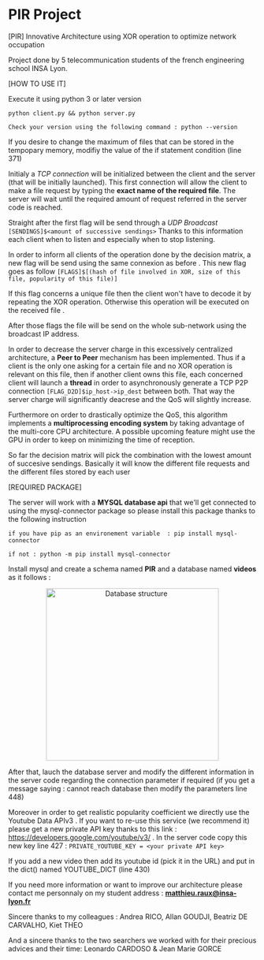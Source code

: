# PIR Project
[PIR] Innovative Architecture using XOR operation to optimize network occupation 

Project done by 5 telecommunication students of the french engineering 
school INSA Lyon. 

[HOW TO USE IT]

Execute it using python 3 or later version 

    python client.py && python server.py
    
    Check your version using the following command : python --version
    

   If you desire to change the maximum of files that can be stored in the
   tempopary memory, modifiy the value of the if statement condition (line 371)
   
   Initialy a _TCP connection_ will be initialized between the client and the server (that will be initially launched).
   This first connection will allow the client to make a file request by typing 
   the **exact name of the required file**. The server will wait until the required amount of request referred in
   the server code is reached. 
   
   Straight after the first flag will be send through a _UDP Broadcast_ `[SENDINGS]$<amount of successive sendings>`
   Thanks to this information each client when to listen and especially when to stop listening.
   
   In order to inform all clients of the operation done by the decision matrix, a new flag will be send using the same connexion as before
   . This new flag goes as follow `[FLAGS]$[(hash of file involved in XOR, size of this file, popularity of this file)]` 
   
   If this flag concerns a unique file then the client won't have to decode it by repeating the XOR operation. Otherwise this operation will be executed on the received file
  .
  
  After those flags the file will be send  on the whole sub-network using the broadcast IP address.
  
  In order to decrease the server charge in this excessively centralized architecture, a **Peer to Peer** mechanism has been implemented. Thus if a client is the only one asking for a certain file and no XOR operation is relevant on this file, then if another client owns this file, each concerned client will launch a **thread** in order to asynchronously generate a TCP P2P connection `[FLAG_D2D]$ip_host->ip_dest`
  between both. That way the server charge will significantly deacrese and the QoS will slightly increase.    
  
  Furthermore on order to drastically optimize the QoS, this algorithm implements a **multiprocessing encoding system**
  by taking advantage of the multi-core CPU architecture. A possible upcoming feature might use the GPU in order to keep on minimizing the time of reception.
  
  So far the decision matrix will pick the combination with the lowest amount of succesive sendings. Basically it will know the different file requests and the different files stored by each user 
  
  [REQUIRED PACKAGE]
  
  The server will work with a **MYSQL database api** that we'll get connected to using 
  the mysql-connector package so please install this package thanks to the following instruction 
  
  `if you have pip as an environement variable  : pip install mysql-connector`
  
   `if not : python -m pip install mysql-connector`
   
   Install mysql and create a schema named **PIR** and a database
   named **videos** as it follows : 
   
   <p align="center">
    <img src="https://i.ibb.co/2STX0TG/sql-database.png" width="350" title="Database structure">
   </p> 
   
   After that, lauch the database server and modify the different information in the server code regarding the connection parameter if required (if you get a message saying : cannot reach database then modify the parameters line 448)
   
   Moreover in order to get realistic popularity coefficient we directly use the Youtube Data APIv3
   . If you want to re-use this service (we recommend it) please get a new private API key thanks to this link : https://developers.google.com/youtube/v3/ .
   In the server code copy this new key line 427 : 
   `PRIVATE_YOUTUBE_KEY = <your private API key>` 
   
   If you add a new video then add its youtube id (pick it in the URL)
   and put in the dict() named YOUTUBE_DICT (line 430)
   
   If you need more information or want to improve our architecture please contact me personnaly on my student address : 
   **matthieu.raux@insa-lyon.fr**
   
   Sincere thanks to my colleagues : 
   Andrea RICO, Allan GOUDJI, Beatriz DE CARVALHO, Kiet THEO
   
   And a sincere thanks to the two searchers we worked with for their precious advices and their time:
   Leonardo CARDOSO & Jean Marie GORCE 
   
   



